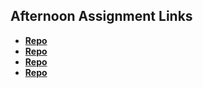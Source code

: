 ## Afternoon Assignment Links

* **[Repo](hhttps://github.com/heatherflo/vue-playground.git)**
* **[Repo](https://github.com/heatherflo/vueGifted.git)**
* **[Repo](https://github.com/heatherflo/vueGregslist.git)**
* **[Repo](https://github.com/brookejlacey/blogger)**
